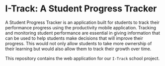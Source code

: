 # I-Track: A Student Progress Tracker

A Student Progress Tracker is an application built for students to track their performance progress using the productivity mobile application. Tracking and monitoring student performance are essential in giving information that can be used to help students make decisions that will improve their progress. This would not only allow students to take more ownership of their learning but would also allow them to track their growth over time.

This repository contains the web application for our `I-Track` school project.
